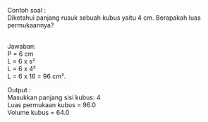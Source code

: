 Contoh soal :
<br>Diketahui panjang rusuk sebuah kubus yaitu 4 cm. Berapakah luas permukaannya?

<br>Jawaban:
<br>P = 6 cm
<br>L = 6 x s²
<br>L = 6 x 4²
<br>L = 6 x 16 = 96 cm².

Output :
<br>Masukkan panjang sisi kubus: 4
<br>Luas permukaan kubus = 96.0
<br>Volume kubus = 64.0
